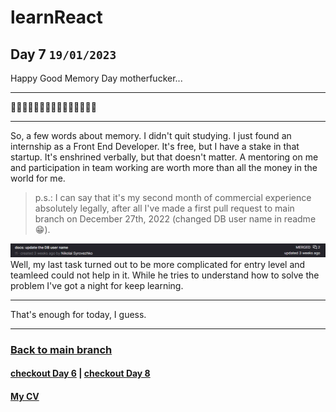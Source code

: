 # learnReact
## Day 7 `19/01/2023`

Happy Good Memory Day motherfucker...

---

🧠🧠🧠🎆🎆🎆🤯🤯🤯🎇🎇🎇🧠🧠🧠

---
So, a few words about memory. I didn't quit studying. I just found an internship as a Front End Developer. It's free, but I have a stake in that startup. It's enshrined verbally, but that doesn't matter. A mentoring on me and participation in team working are worth more than all the money in the world for me.  
> p.s.: I can say that it's my second month of commercial experience absolutely legally, after all I've made a first pull request to main branch on December 27th, 2022 (changed DB user name in readme😁).

<div align="center">
    <img src="proof_of_work.png">
</div>
Well, my last task turned out to be more complicated for entry level and teamleed could not help in it. While he tries to understand how to solve the problem I've got a night for keep learning.

---

That's enough for today, I guess.

---

### [Back to main branch](https://github.com/syrovezhko/learn-react#learnreact)
#### [checkout **Day 6**](https://github.com/syrovezhko/learn-react/tree/day_6#learnreact) | [checkout **Day 8**](https://github.com/syrovezhko/learn-react/tree/day_8#learnreact)
#### [My CV](https://github.com/syrovezhko)